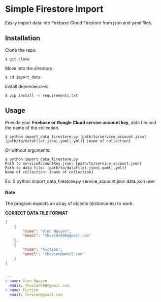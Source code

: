 # Simple Firestore Import

Easily import data into Firebase Cloud Firestore from json and yaml files.

## Installation

Clone the repo:

    $ git clone 

Move into the directory:

    $ cd import_data
    
Install dependencies:

    $ pip install -r requirements.txt

## Usage

Provide your **Firebase or Google Cloud service account key**, data file and the name of the collection.

    $ python import_data_firestore.py [path/to/service_account.json] [path/to/dataFile(.json|.yaml|.yml)] [name of collection]
    
Or without arguments:

    $ python import_data_firestore.py
    Path to serviceAccountKey.json: [path/to/service_account.json]
    Path to data file: [path/to/dataFile(.json|.yaml|.yml)]
    Name of collection: [name of collection]

Ex: 
    $ python import_data_firestore.py service_account.json data.json user
    
#### Note

The program expects an array of objects (dictionaries) to work.

**CORRECT DATA FILE FORMAT**

```json
[
    {
        "name": "Vien Nguyen",
        "email": "thevien898@gmail.com"
    },
    {
        "name": "Fiction",
        "email": "thevien@gmail.com"
    }
]
```

```yaml

---
- name: Vien Nguyen
  email: thevien898@gmail.com
- name: Fiction
  email: thevien@gmail.com
```